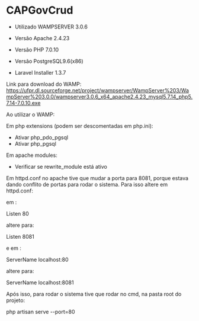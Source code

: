 # CAPGovCrud

- Utilizado WAMPSERVER 3.0.6

- Versão Apache 2.4.23

- Versão PHP 7.0.10

- Versão PostgreSQL9.6(x86)

- Laravel Installer 1.3.7


Link para download do WAMP: https://ufpr.dl.sourceforge.net/project/wampserver/WampServer%203/WampServer%203.0.0/wampserver3.0.6_x64_apache2.4.23_mysql5.7.14_php5.7.14-7.0.10.exe

Ao utilizar o WAMP:

Em php extensions (podem ser descomentadas em php.ini):
- Ativar php_pdo_pgsql
- Ativar php_pgsql

Em apache modules:
- Verificar se rewrite_module está ativo

Em httpd.conf no apache tive que mudar a porta para 8081, 
porque estava dando conflito de portas para rodar o sistema. Para isso altere em httpd.conf: 

em :

Listen 80

altere para:

Listen 8081

e em :

ServerName localhost:80

altere para:

ServerName localhost:8081

Após isso, para rodar o sistema tive que rodar no cmd, na pasta root do projeto:

php artisan serve --port=80
















